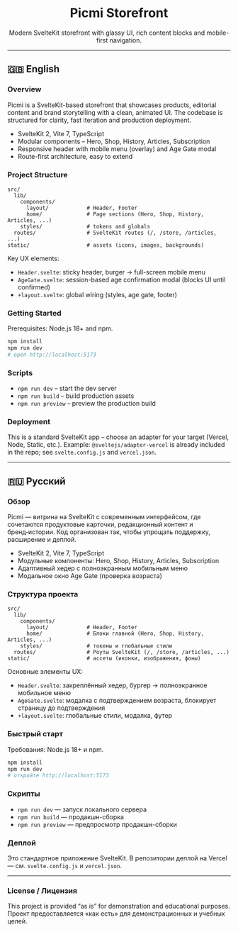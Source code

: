 <div align="center">
  <h1>Picmi Storefront</h1>
  <p>Modern SvelteKit storefront with glassy UI, rich content blocks and mobile-first navigation.</p>
</div>

---

## 🇬🇧 English

### Overview

Picmi is a SvelteKit-based storefront that showcases products, editorial content and brand storytelling with a clean, animated UI. The codebase is structured for clarity, fast iteration and production deployment.

- SvelteKit 2, Vite 7, TypeScript
- Modular components – Hero, Shop, History, Articles, Subscription
- Responsive header with mobile menu (overlay) and Age Gate modal
- Route-first architecture, easy to extend

### Project Structure

```
src/
  lib/
    components/
      layout/            # Header, Footer
      home/              # Page sections (Hero, Shop, History, Articles, ...)
    styles/              # tokens and globals
  routes/                # SvelteKit routes (/, /store, /articles, ...)
static/                  # assets (icons, images, backgrounds)
```

Key UX elements:

- `Header.svelte`: sticky header, burger → full-screen mobile menu
- `AgeGate.svelte`: session-based age confirmation modal (blocks UI until confirmed)
- `+layout.svelte`: global wiring (styles, age gate, footer)

### Getting Started

Prerequisites: Node.js 18+ and npm.

```bash
npm install
npm run dev
# open http://localhost:5173
```

### Scripts

- `npm run dev` – start the dev server
- `npm run build` – build production assets
- `npm run preview` – preview the production build

### Deployment

This is a standard SvelteKit app – choose an adapter for your target (Vercel, Node, Static, etc.). Example: `@sveltejs/adapter-vercel` is already included in the repo; see `svelte.config.js` and `vercel.json`.

---

## 🇷🇺 Русский

### Обзор

Picmi — витрина на SvelteKit с современным интерфейсом, где сочетаются продуктовые карточки, редакционный контент и бренд‑истории. Код организован так, чтобы упрощать поддержку, расширение и деплой.

- SvelteKit 2, Vite 7, TypeScript
- Модульные компоненты: Hero, Shop, History, Articles, Subscription
- Адаптивный хедер с полноэкранным мобильным меню
- Модальное окно Age Gate (проверка возраста)

### Структура проекта

```
src/
  lib/
    components/
      layout/            # Header, Footer
      home/              # Блоки главной (Hero, Shop, History, Articles, ...)
    styles/              # токены и глобальные стили
  routes/                # Роуты SvelteKit (/, /store, /articles, ...)
static/                  # ассеты (иконки, изображения, фоны)
```

Основные элементы UX:

- `Header.svelte`: закреплённый хедер, бургер → полноэкранное мобильное меню
- `AgeGate.svelte`: модалка с подтверждением возраста, блокирует страницу до подтверждения
- `+layout.svelte`: глобальные стили, модалка, футер

### Быстрый старт

Требования: Node.js 18+ и npm.

```bash
npm install
npm run dev
# откройте http://localhost:5173
```

### Скрипты

- `npm run dev` — запуск локального сервера
- `npm run build` — продакшн-сборка
- `npm run preview` — предпросмотр продакшн-сборки

### Деплой

Это стандартное приложение SvelteKit. В репозитории деплой на Vercel — см. `svelte.config.js` и `vercel.json`.

---

### License / Лицензия

This project is provided “as is” for demonstration and educational purposes.
Проект предоставляется «как есть» для демонстрационных и учебных целей.
